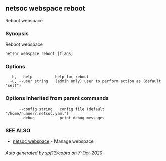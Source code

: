 ## netsoc webspace reboot

Reboot webspace

### Synopsis

Reboot webspace

```
netsoc webspace reboot [flags]
```

### Options

```
  -h, --help          help for reboot
  -u, --user string   (admin only) user to perform action as (default "self")
```

### Options inherited from parent commands

```
      --config string   config file (default "/home/runner/.netsoc.yaml")
      --debug           print debug messages
```

### SEE ALSO

* [netsoc webspace](netsoc_webspace.md)	 - Manage webspace

###### Auto generated by spf13/cobra on 7-Oct-2020
